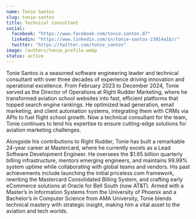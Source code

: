 ```yaml
---
name: Tonie Santos
slug: tonie-santos
title: Technical Consultant
social:
  facebook: "https://www.facebook.com/tonie.santos.87"
  linkedin: "https://www.linkedin.com/in/tonie-santos-23014a1b//"
  twitter: "https://twitter.com/tonie_santos"
image: /authors/tonie_profile.webp
status: active
---
```

Tonie Santos is a seasoned software engineering leader and technical consultant with over three decades of experience driving innovation and operational excellence. From February 2023 to December 2024, Tonie served as the Director of Operations at Right Rudder Marketing, where he transformed aviation school websites into fast, efficient platforms that topped search engine rankings. He optimized lead generation, email marketing, and client automation systems, integrating them with CRMs via APIs to fuel flight school growth. Now a technical consultant for the team, Tonie continues to lend his expertise to ensure cutting-edge solutions for aviation marketing challenges.

Alongside his contributions to Right Rudder, Tonie has built a remarkable 24-year career at Mastercard, where he currently excels as a Lead Software Development Engineer. He oversees the $1.65 billion quarterly billing infrastructure, mentors emerging engineers, and maintains 99.99% system uptime while collaborating with global teams and vendors. His past achievements include launching the initial priceless.com framework, rewriting the Mastercard Consolidated Billing System, and crafting early eCommerce solutions at Oracle for Bell South (now AT&T). Armed with a Master’s in Information Systems from the University of Phoenix and a Bachelor’s in Computer Science from AMA University, Tonie blends technical mastery with strategic insight, making him a vital asset to the aviation and tech worlds.

